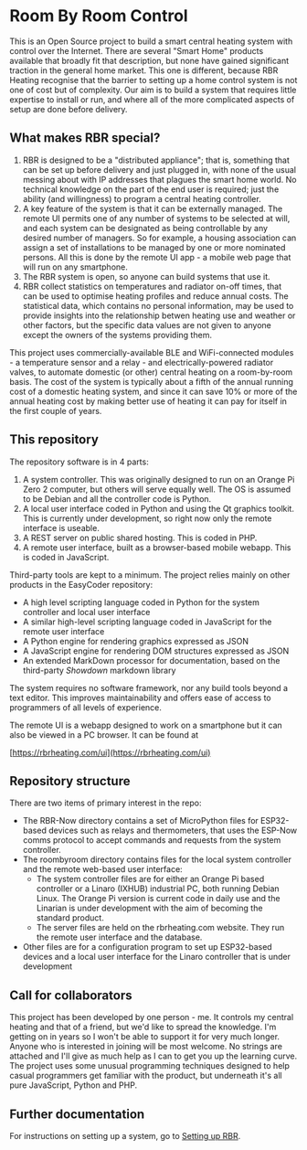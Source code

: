 # Room By Room Control

This is an Open Source project to build a smart central heating system with control over the Internet. There are several "Smart Home" products available that broadly fit that description, but none have gained significant traction in the general home market. This one is different, because RBR Heating recognise that the barrier to setting up a home control system is not one of cost but of complexity. Our aim is to build a system that requires little expertise to install or run, and where all of the more complicated aspects of setup are done before delivery.

## What makes RBR special? ##
 1. RBR is designed to be a "distributed appliance"; that is, something that can be set up before delivery and just plugged in, with none of the usual messing about with IP addresses that plagues the smart home world. No technical knowledge on the part of the end user is required; just the ability (and willingness) to program a central heating controller.
 2. A key feature of the system is that it can be externally managed. The remote UI permits one of any number of systems to be selected at will, and each system can be designated as being controllable by any desired number of managers. So for example, a housing association can assign a set of installations to be managed by one or more nominated persons. All this is done by the remote UI app - a mobile web page that will run on any smartphone.
 3. The RBR system is open, so anyone can build systems that use it.
 4. RBR collect statistics on temperatures and radiator on-off times, that can be used to optimise heating profiles and reduce annual costs. The statistical data, which contains no personal information, may be used to provide insights into the relationship betwen heating use and weather or other factors, but the specific data values are not given to anyone except the owners of the systems providing them.

This project uses commercially-available BLE and WiFi-connected modules - a temperature sensor and a relay - and electrically-powered radiator valves, to automate domestic (or other) central heating on a room-by-room basis. The cost of the system is typically about a fifth of the annual running cost of a domestic heating system, and since it can save 10% or more of the annual heating cost by making better use of heating it can pay for itself in the first couple of years.

## This repository ##

The repository software is in 4 parts:

  1. A system controller. This was originally designed to run on an Orange Pi Zero 2 computer, but others will serve equally well. The OS is assumed to be Debian and all the controller code is Python.
  1. A local user interface coded in Python and using the Qt graphics toolkit. This is currently under development, so right now only the remote interface is useable.
  1. A REST server on public shared hosting. This is coded in PHP.
  1. A remote user interface, built as a browser-based mobile webapp. This is coded in JavaScript.

Third-party tools are kept to a minimum. The project relies mainly on other products in the EasyCoder repository:

  - A high level scripting language coded in Python for the system controller and local user interface
  - A similar high-level scripting language coded in JavaScript for the remote user interface
  - A Python engine for rendering graphics expressed as JSON
  - A JavaScript engine for rendering DOM structures expressed as JSON
  - An extended MarkDown processor for documentation, based on the third-party _Showdown_ markdown library

The system requires no software framework, nor any build tools beyond a text editor. This improves maintainability and offers ease of access to programmers of all levels of experience.

The remote UI is a webapp designed to work on a smartphone but it can also be viewed in a PC browser. It can be found at

[https://rbrheating.com/ui](https://rbrheating.com/ui)

## Repository structure ##

There are two items of primary interest in the repo:

 - The RBR-Now directory contains a set of MicroPython files for ESP32-based devices such as relays and thermometers, that uses the ESP-Now comms protocol to accept commands and requests from the system controller.
 - The roombyroom directory contains files for the local system controller and the remote web-based user interface:
   - The system controller files are for either an Orange Pi based controller or a Linaro (IXHUB) industrial PC, both running Debian Linux. The Orange Pi version is current code in daily use and the Linarian is under development with the aim of becoming the standard product.
   - The server files are held on the rbrheating.com website. They run the remote user interface and the database.
 - Other files are for a configuration program to set up ESP32-based devices and a local user interface for the Linaro controller that is under development

## Call for collaborators ##

This project has been developed by one person - me. It controls my central heating and that of a friend, but we'd like to spread the knowledge. I'm getting on in years so I won't be able to support it for very much longer. Anyone who is interested in joining will be most welcome. No strings are attached and I'll give as much help as I can to get you up the learning curve. The project uses some unusual programming techniques designed to help casual programmers get familiar with the product, but underneath it's all pure JavaScript, Python and PHP.

## Further documentation ##
For instructions on setting up a system, go to [Setting up RBR](doc/setupRBR.md).
